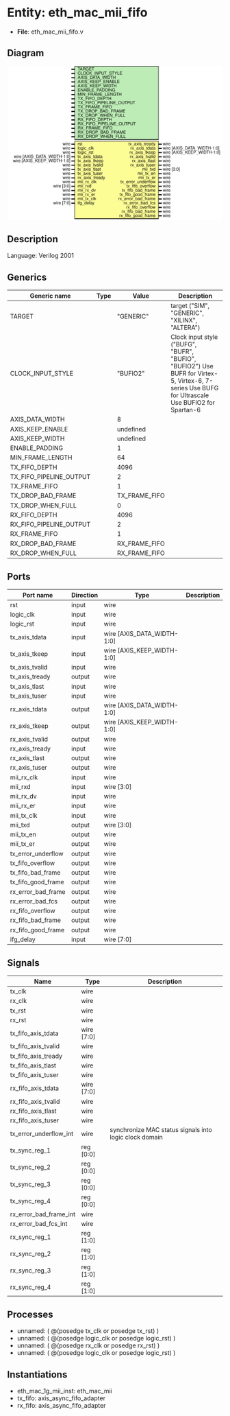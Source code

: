 # Entity: eth_mac_mii_fifo

- **File**: eth_mac_mii_fifo.v
## Diagram

![Diagram](eth_mac_mii_fifo.svg "Diagram")
## Description

Language: Verilog 2001
 
## Generics

| Generic name            | Type | Value         | Description                                                                                                                                       |
| ----------------------- | ---- | ------------- | ------------------------------------------------------------------------------------------------------------------------------------------------- |
| TARGET                  |      | "GENERIC"     | target ("SIM", "GENERIC", "XILINX", "ALTERA")                                                                                                     |
| CLOCK_INPUT_STYLE       |      | "BUFIO2"      | Clock input style ("BUFG", "BUFR", "BUFIO", "BUFIO2") Use BUFR for Virtex-5, Virtex-6, 7-series Use BUFG for Ultrascale Use BUFIO2 for Spartan-6  |
| AXIS_DATA_WIDTH         |      | 8             |                                                                                                                                                   |
| AXIS_KEEP_ENABLE        |      | undefined     |                                                                                                                                                   |
| AXIS_KEEP_WIDTH         |      | undefined     |                                                                                                                                                   |
| ENABLE_PADDING          |      | 1             |                                                                                                                                                   |
| MIN_FRAME_LENGTH        |      | 64            |                                                                                                                                                   |
| TX_FIFO_DEPTH           |      | 4096          |                                                                                                                                                   |
| TX_FIFO_PIPELINE_OUTPUT |      | 2             |                                                                                                                                                   |
| TX_FRAME_FIFO           |      | 1             |                                                                                                                                                   |
| TX_DROP_BAD_FRAME       |      | TX_FRAME_FIFO |                                                                                                                                                   |
| TX_DROP_WHEN_FULL       |      | 0             |                                                                                                                                                   |
| RX_FIFO_DEPTH           |      | 4096          |                                                                                                                                                   |
| RX_FIFO_PIPELINE_OUTPUT |      | 2             |                                                                                                                                                   |
| RX_FRAME_FIFO           |      | 1             |                                                                                                                                                   |
| RX_DROP_BAD_FRAME       |      | RX_FRAME_FIFO |                                                                                                                                                   |
| RX_DROP_WHEN_FULL       |      | RX_FRAME_FIFO |                                                                                                                                                   |
## Ports

| Port name          | Direction | Type                       | Description |
| ------------------ | --------- | -------------------------- | ----------- |
| rst                | input     | wire                       |             |
| logic_clk          | input     | wire                       |             |
| logic_rst          | input     | wire                       |             |
| tx_axis_tdata      | input     | wire [AXIS_DATA_WIDTH-1:0] |             |
| tx_axis_tkeep      | input     | wire [AXIS_KEEP_WIDTH-1:0] |             |
| tx_axis_tvalid     | input     | wire                       |             |
| tx_axis_tready     | output    | wire                       |             |
| tx_axis_tlast      | input     | wire                       |             |
| tx_axis_tuser      | input     | wire                       |             |
| rx_axis_tdata      | output    | wire [AXIS_DATA_WIDTH-1:0] |             |
| rx_axis_tkeep      | output    | wire [AXIS_KEEP_WIDTH-1:0] |             |
| rx_axis_tvalid     | output    | wire                       |             |
| rx_axis_tready     | input     | wire                       |             |
| rx_axis_tlast      | output    | wire                       |             |
| rx_axis_tuser      | output    | wire                       |             |
| mii_rx_clk         | input     | wire                       |             |
| mii_rxd            | input     | wire [3:0]                 |             |
| mii_rx_dv          | input     | wire                       |             |
| mii_rx_er          | input     | wire                       |             |
| mii_tx_clk         | input     | wire                       |             |
| mii_txd            | output    | wire [3:0]                 |             |
| mii_tx_en          | output    | wire                       |             |
| mii_tx_er          | output    | wire                       |             |
| tx_error_underflow | output    | wire                       |             |
| tx_fifo_overflow   | output    | wire                       |             |
| tx_fifo_bad_frame  | output    | wire                       |             |
| tx_fifo_good_frame | output    | wire                       |             |
| rx_error_bad_frame | output    | wire                       |             |
| rx_error_bad_fcs   | output    | wire                       |             |
| rx_fifo_overflow   | output    | wire                       |             |
| rx_fifo_bad_frame  | output    | wire                       |             |
| rx_fifo_good_frame | output    | wire                       |             |
| ifg_delay          | input     | wire [7:0]                 |             |
## Signals

| Name                   | Type       | Description                                             |
| ---------------------- | ---------- | ------------------------------------------------------- |
| tx_clk                 | wire       |                                                         |
| rx_clk                 | wire       |                                                         |
| tx_rst                 | wire       |                                                         |
| rx_rst                 | wire       |                                                         |
| tx_fifo_axis_tdata     | wire [7:0] |                                                         |
| tx_fifo_axis_tvalid    | wire       |                                                         |
| tx_fifo_axis_tready    | wire       |                                                         |
| tx_fifo_axis_tlast     | wire       |                                                         |
| tx_fifo_axis_tuser     | wire       |                                                         |
| rx_fifo_axis_tdata     | wire [7:0] |                                                         |
| rx_fifo_axis_tvalid    | wire       |                                                         |
| rx_fifo_axis_tlast     | wire       |                                                         |
| rx_fifo_axis_tuser     | wire       |                                                         |
| tx_error_underflow_int | wire       | synchronize MAC status signals into logic clock domain  |
| tx_sync_reg_1          | reg [0:0]  |                                                         |
| tx_sync_reg_2          | reg [0:0]  |                                                         |
| tx_sync_reg_3          | reg [0:0]  |                                                         |
| tx_sync_reg_4          | reg [0:0]  |                                                         |
| rx_error_bad_frame_int | wire       |                                                         |
| rx_error_bad_fcs_int   | wire       |                                                         |
| rx_sync_reg_1          | reg [1:0]  |                                                         |
| rx_sync_reg_2          | reg [1:0]  |                                                         |
| rx_sync_reg_3          | reg [1:0]  |                                                         |
| rx_sync_reg_4          | reg [1:0]  |                                                         |
## Processes
- unnamed: ( @(posedge tx_clk or posedge tx_rst) )
- unnamed: ( @(posedge logic_clk or posedge logic_rst) )
- unnamed: ( @(posedge rx_clk or posedge rx_rst) )
- unnamed: ( @(posedge logic_clk or posedge logic_rst) )
## Instantiations

- eth_mac_1g_mii_inst: eth_mac_mii
- tx_fifo: axis_async_fifo_adapter
- rx_fifo: axis_async_fifo_adapter
